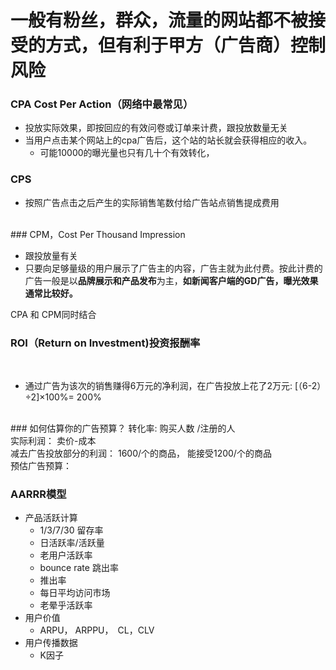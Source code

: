 # 一般有粉丝，群众，流量的网站都不被接受的方式，但有利于甲方（广告商）控制风险
### CPA Cost Per Action（网络中最常见） 

- 投放实际效果，即按回应的有效问卷或订单来计费，跟投放数量无关
- 当用户点击某个网站上的cpa广告后，这个站的站长就会获得相应的收入。
   - 可能10000的曝光量也只有几十个有效转化，
### CPS 

- 按照广告点击之后产生的实际销售笔数付给广告站点销售提成费用

<br />
### CPM，Cost Per Thousand Impression

- 跟投放量有关
- 只要向足够量级的用户展示了广告主的内容，广告主就为此付费。按此计费的广告一般是以**品牌展示和产品发布**为主，**如新闻客户端的GD广告，曝光效果通常比较好。**



CPA 和 CPM同时结合

### ROI（Return on Investment)投资报酬率
<br />

- 通过广告为该次的销售赚得6万元的净利润，在广告投放上花了2万元: [（6-2）÷2]×100%= 200%

<br />
### 如何估算你的广告预算？
转化率: 购买人数 /注册的人<br />实际利润： 卖价-成本   <br />减去广告投放部分的利润： 1600/个的商品， 能接受1200/个的商品  <br />预估广告预算： 


### AARRR模型

- 产品活跃计算
   - 1/3/7/30 留存率
   - 日活跃率/活跃量
   - 老用户活跃率
   - bounce rate 跳出率
   - 推出率
   - 每日平均访问市场
   - 老晕乎活跃率
- 用户价值
   - ARPU， ARPPU，　CL，CLV 
- 用户传播数据
   - K因子



